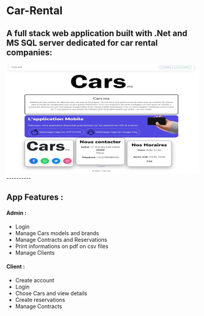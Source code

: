 # Car-Rental
A full stack web application built with .Net and MS SQL server dedicated for car rental companies:
----------
<img src="./home.png" alt="index1"/>
----------

## App Features :

#### Admin :

- Login <br/>
- Manage Cars models and brands <br/>
- Manage Contracts and Reservations <br/>
- Print informations on pdf on csv files <br/>
- Manage Clients <br/>
#### Client :
- Create account <br/>
- Login <br/>
- Chose Cars and view details <br/>
- Create reservations <br/>
- Manage Contracts <br/>
